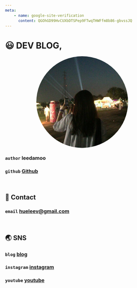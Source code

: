 ```yaml
---
meta:
    - name: google-site-verification
      content: QGOhGD99HvCUXbDTSPep9FTwqTHWFfm8b86-gbvssJQ
---
```



# 😃 DEV BLOG,

<img src="./.vuepress/public/img/avatar.png" width="300" height="300" style="border-radius: 50%; display: block; margin: 0 auto;">

### `author` leedamoo

### `github` [Github](https://github.com/hueleev)

<br/>

## 💌 Contact

### `email` hueleev@gmail.com

<br/>

## 🌏 SNS

### `blog` [blog](https://undefined-theme.tistory.com/)

### `instagram` [instagram](http://www.instagram.com/hyungwon_)

### `youtube` [youtube](https://www.youtube.com/channel/UC8ahvhtsuPFEZy15218Aaog)
